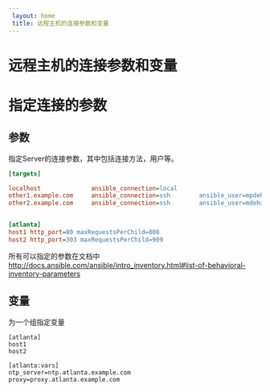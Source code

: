 ```yaml
---
 layout: home
 title: 远程主机的连接参数和变量
---
```


# 远程主机的连接参数和变量
# 指定连接的参数


## 参数


指定Server的连接参数，其中包括连接方法，用户等。

```ini
[targets]

localhost              ansible_connection=local
other1.example.com     ansible_connection=ssh        ansible_user=mpdehaan
other2.example.com     ansible_connection=ssh        ansible_user=mdehaan


[atlanta]
host1 http_port=80 maxRequestsPerChild=808
host2 http_port=303 maxRequestsPerChild=909

```
所有可以指定的参数在文档中
http://docs.ansible.com/ansible/intro_inventory.html#list-of-behavioral-inventory-parameters



## 变量


为一个组指定变量

```
[atlanta]
host1
host2

[atlanta:vars]
ntp_server=ntp.atlanta.example.com
proxy=proxy.atlanta.example.com

```


